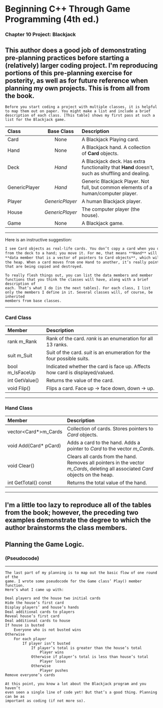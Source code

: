 # Beginning C++ Through Game Programming (4th ed.)
### Chapter 10 Project: Blackjack
This author does a good job of demonstrating pre-planning practices before starting a (relatively) larger coding project. I'm reproducing portions of this pre-planning exercise for posterity, as well as for future reference when planning my own projects. This is from all from the book.
---
```
Before you start coding a project with multiple classes, it is helpful to map them out on paper. You might make a list and include a brief description of each class. [This table] shows my first pass at such a list for the Blackjack game.
```

|**Class**       |**Base Class**|**Description**|
|:--------------|:-------------:|:----------------------------|
|Card           |None           |A Blackjack Playing card.    |
|Hand           |None           |A Blackjack hand. A collection of **Card** objects.|
|Deck           |*Hand*         |A Blackjack deck. Has extra functionality that **Hand** doesn't, such as shuffling and dealing.|
|GenericPlayer  |*Hand*         |Generic Blackjack Player. Not full, but common elements of a human/computer player.|
|Player         |*GenericPlayer*|A human Blackjack player.|
|House          |*GenericPlayer*|The computer player (the house).|
|Game           |None           |A Blackjack game.            |
---
Here is an instructive suggestion:
```md
I see Card objects as real-life cards. You don’t copy a card when you deal it
from the deck to a hand; you move it. For me, that means **Hand** will have a
**data member that is a vector of pointers to Card objects**, which will exist on
the heap. When a card moves from one Hand to another, it’s really pointers
that are being copied and destroyed.
```
```
To really flesh things out, you can list the data members and member
functions that you think the classes will have, along with a brief description of
each. That’s what I do [in the next tables]. For each class, I list
only the members I define in it. Several classes will, of course, be inherited
members from base classes.
```
---
### Card Class
|**Member**     |**Description**            |
|:--------------|:--------------------------|
|rank m_Rank    |Rank of the card. *rank* is an enumeration for all 13 ranks.|
|suit m_Suit    |Suit of the card. *suit* is an enumeration for the four possible suits.|
|bool m_IsFaceUp|Indicated whether the card is face up. Affects how card is displayed/valued.|
|int GetValue() |Returns the value of the card.|
|void Flip()    |Flips a card. Face up -> face down, down -> up.|
---
### Hand Class
|**Member**     |**Description**            |
|:--------------|:--------------------------|
|vector<Card*>m_Cards|Collection of cards. Stores pointers to *Card* objects.|
|void Add(Card* pCard)|Adds a card to the hand. Adds a pointer to *Card* to the vector *m_Cards*.|
|void Clear()   |Clears all cards from the hand. Removes all pointers in the vector *m_Cards*, deleting all associated *Card* objects on the heap.|
|int GetTotal() const|Returns the total value of the hand.|
---
I'm a little too lazy to reproduce all of the tables from the book; however, the preceding two examples demonstrate the degree to which the author brainstorms the class members.
---
## Planning the Game Logic.
### (Pseudocode)
---
```
The last part of my planning is to map out the basic flow of one round of the
game. I wrote some pseudocode for the Game class’ Play() member function.
Here’s what I came up with:
```
```md
Deal players and the house two initial cards
Hide the house’s first card
Display players’ and house’s hands
Deal additional cards to players
Reveal house’s first card
Deal additional cards to house
If house is busted
    Everyone who is not busted wins
Otherwise
    For each player
        If player isn’t busted
            If player’s total is greater than the house’s total
                Player wins
            Otherwise if player’s total is less than house’s total
                Player loses
            Otherwise
                Player pushes
Remove everyone’s cards
```
```
At this point, you know a lot about the Blackjack program and you haven’t
even seen a single line of code yet! But that’s a good thing. Planning can be as
important as coding (if not more so).
```